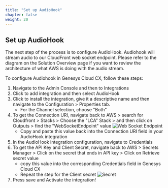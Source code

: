 ```yaml
---
title: "Set up AudioHook"
chapter: false
weight: 20
---
```


## Set up AudioHook
The next step of the process is to configure AudioHook. Audiohook will stream audio to our CloudFront web socket endpoint. Please refer to the diagram on the Solution Overview page if you want to review the architecture of what AWS is doing with the audio stream.

To configure Audiohook in Genesys Cloud CX, follow these steps: 

1. Navigate to the Admin Console and then to Integrations 
2. Click to add integration and then select AudioHook
3. Click to install the integration, give it a descriptive name and then navigate to the Configuration > Properties tab.
    - For the Channel selection, choose "Both"
4. To get the Connection URI, navigate back to AWS > search for Cloudfront > Stacks > Choose the "LCA" Stack > and then click on Outputs > find the "WebSocketEndpoint" value
![Web Socket Endpoint](/images/webSocketEndpoint.jpg)
    - Copy and paste this value back into the Connection URI field in your AudioHook integration
5. In the AudioHook integration configuration, navigate to Credentials
6. To get the API Key and Client Secret, navigate back to AWS > Secrets Manager > Click on the secret that ends in API key > Click on Retrieve secret value
    - copy this value into the corresponding Credentials field in Genesys Cloud CX
    - Repeat the step for the Client secret
    ![Secret](/images/secret.jpg)
7. Press save and Activate the integration! 